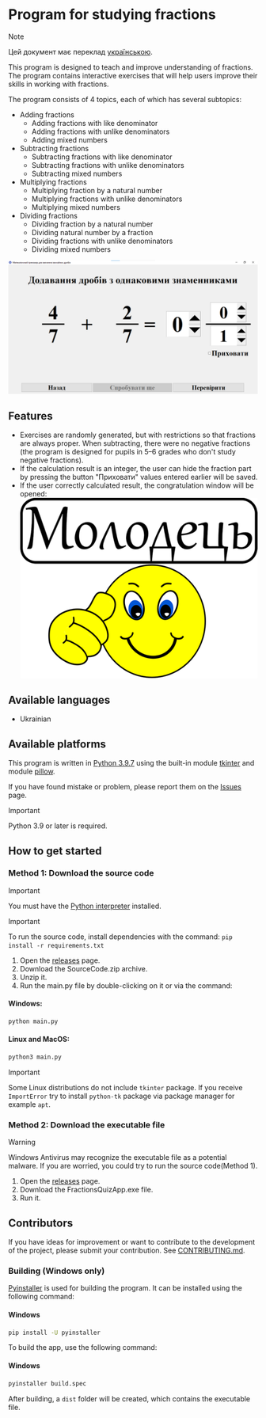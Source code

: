 # Program for studying fractions

> [!NOTE]
> Цей документ має переклад [українською](README.md).


This program is designed to teach and improve understanding of fractions. The program contains interactive exercises that will help users improve their skills in working with fractions.

The program consists of 4 topics, each of which has several subtopics:
* Adding fractions
     * Adding fractions with like denominator
     * Adding fractions with unlike denominators
     * Adding mixed numbers
* Subtracting fractions
     * Subtracting fractions with like denominator
     * Subtracting fractions with unlike denominators
     * Subtracting mixed numbers
* Multiplying fractions
     * Multiplying fraction by a natural number
     * Multiplying fractions with unlike denominators
     * Multiplying mixed numbers
* Dividing fractions
     * Dividing fraction by a natural number
     * Dividing natural number by a fraction
     * Dividing fractions with unlike denominators
     * Dividing mixed numbers

![Exercise Window](assets/exercise_window_ua.png)

## Features
* Exercises are randomly generated, but with restrictions so that fractions are always proper. When subtracting, there were no negative fractions (the program is designed for pupils in 5–6 grades who don't study negative fractions).
* If the calculation result is an integer, the user can hide the fraction part by pressing the button "Приховати" values entered earlier will be saved. 
* If the user correctly calculated result, the congratulation window will be opened:
![Congratulation window](assets/congratulation.png)


## Available languages
* Ukrainian

## Available platforms
This program is written in [Python 3.9.7](https://www.python.org/downloads/release/python-397/) using the built-in module [tkinter](https://docs.python.org/3/library/tkinter.html) and module [pillow](https://pypi.org/project/pillow/).

If you have found mistake or problem, please report them on the [Issues](https://github.com/AntynK/FractionsQuizApp/issues) page.

> [!IMPORTANT]
> Python 3.9 or later is required.


## How to get started

### Method 1: Download the source code
> [!IMPORTANT]
> You must have the [Python interpreter](https://www.python.org/downloads/release/python-397/) installed.
    
> [!IMPORTANT]
> To run the source code, install dependencies with the command: `pip install -r requirements.txt`

1. Open the [releases](https://github.com/AntynK/FractionsQuizApp/releases/latest) page.
2. Download the SourceCode.zip archive.
3. Unzip it.
4. Run the main.py file by double-clicking on it or via the command:

#### Windows:
```bash
python main.py
```
#### Linux and MacOS:
```bash
python3 main.py
```

> [!IMPORTANT]
> Some Linux distributions do not include `tkinter` package. If you receive `ImportError` try to install `python-tk` package via package manager for example `apt`.


### Method 2: Download the executable file
> [!WARNING]
> Windows Antivirus may recognize the executable file as a potential malware. If you are worried, you could try to run the source code(Method 1).

1. Open the [releases](https://github.com/AntynK/FractionsQuizApp/releases/latest) page.
2. Download the FractionsQuizApp.exe file.
3. Run it.

## Contributors
If you have ideas for improvement or want to contribute to the development of the project, please submit your contribution. See [CONTRIBUTING.md](CONTRIBUTING.md).

### Building (Windows only)
[Pyinstaller](https://pyinstaller.org/en/stable/) is used for building the program. It can be installed using the following command:

#### Windows
```bash 
pip install -U pyinstaller
```
To build the app, use the following command:

#### Windows
```bash 
pyinstaller build.spec
```

After building, a `dist` folder will be created, which contains the executable file.